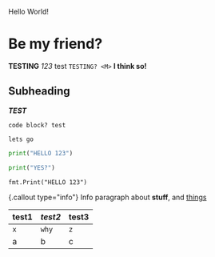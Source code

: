 Hello World!

# Be my friend?

**TESTING** *123* <underline>test</underline> `TESTING? <M>` **I think so!**

## Subheading

***TEST***

```
code block? test

lets go
```

```py
print("HELLO 123")

print("YES?")
```

```go.runnable="false".line-numbers="true"
fmt.Print("HELLO 123")
```

{.callout type="info"}
Info paragraph about **stuff**, and [things](https://google.com)

|test1|*test2*|**test3**|
|---|---|---|
|`x`|`why`|`z`|
|a|b|c|

